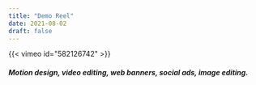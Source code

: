 ```yaml
---
title: "Demo Reel"
date: 2021-08-02
draft: false
---
```


{{< vimeo id="582126742" >}}

##### Motion design, video editing, web banners, social ads, image editing.